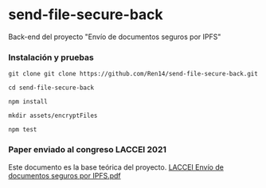 # send-file-secure-back

Back-end del proyecto "Envío de documentos seguros por IPFS"

### Instalación y pruebas

```
git clone git clone https://github.com/Ren14/send-file-secure-back.git

cd send-file-secure-back

npm install

mkdir assets/encryptFiles

npm test
```

### Paper enviado al congreso LACCEI 2021
Este documento es la base teórica del proyecto.
[LACCEI Envío de documentos seguros por IPFS.pdf](https://github.com/Ren14/send-file-secure-back/files/6535583/LACCEI.Envio.de.documentos.seguros.por.IPFS.pdf)

